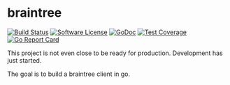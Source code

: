 # braintree

[![Build Status](https://travis-ci.org/alexd765/braintree.svg?branch=master)](https://travis-ci.org/alexd765/braintree)
[![Software License](https://img.shields.io/badge/License-MIT-orange.svg?style=flat-square)](https://github.com/alexd765/braintree/blob/master/LICENSE)
[![GoDoc](https://img.shields.io/badge/godoc-reference-blue.svg?style=flat-square)](https://godoc.org/github.com/alexd765/braintree)
[![Test Coverage](https://codecov.io/gh/alexd765/braintree/branch/master/graph/badge.svg)](https://codecov.io/gh/alexd765/braintree)
[![Go Report Card](https://goreportcard.com/badge/github.com/alexd765/braintree)](https://goreportcard.com/report/github.com/alexd765/braintree)

This project is not even close to be ready for production. Development has just started.

The goal is to build a braintree client in go.